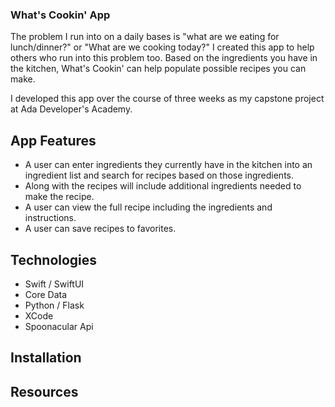 ### What's Cookin' App

The problem I run into on a daily bases is "what are we eating for lunch/dinner?" or "What are we cooking today?" I created this app to help others who run into this problem too. Based on the ingredients you have in the kitchen, What's Cookin' can help populate possible recipes you can make.

I developed this app over the course of three weeks as my capstone project at Ada Developer's Academy.

## App Features

- A user can enter ingredients they currently have in the kitchen into an ingredient list and search for recipes based on those ingredients.
- Along with the recipes will include additional ingredients needed to make the recipe.
- A user can view the full recipe including the ingredients and instructions.
- A user can save recipes to favorites. 

## Technologies

- Swift / SwiftUI
- Core Data
- Python / Flask
- XCode
- Spoonacular Api

## Installation

## Resources
